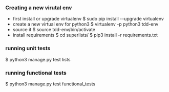 ### Creating a new virutal env

- first install or upgrade virtualenv
$ sudo pip install --upgrade virtualenv
- create a new virtual env for python3
$ virtualenv -p python3 tdd-env
- source it
$ source tdd-env/bin/activate
- install requirements 
$ cd superlists/
$ pip3 install -r requirements.txt


###  running unit tests
$ python3 manage.py test lists

### running functional tests
$ python3 manage.py test functional_tests

